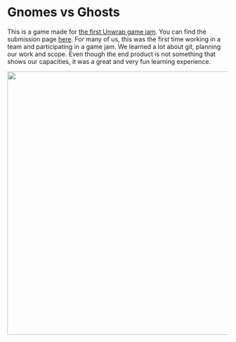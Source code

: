 # Gnomes vs Ghosts

This is a game made for [the first Unwrap game jam](https://itch.io/jam/unwrap-jam-2023). You can find the submission page [here](https://maloudepaepe.itch.io/gnome-vs-ghosts).
For many of us, this was the first time working in a team and participating in a game jam. We learned a lot about git, planning our work and scope.
Even though the end product is not something that shows our capacities, it was a great and very fun learning experience.

<img src="https://img.itch.zone/aW1hZ2UvMTkyODc3OC8xMTMzOTUxOC5qcGc=/original/aqz8G5.jpg" width="600"/>
